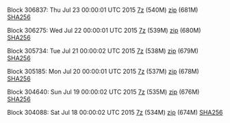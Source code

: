 Block 306837: Thu Jul 23 00:00:01 UTC 2015 [7z](https://transfer.sh/Vugec/bootstrap.dat.20150723.7z) (540M) [zip](https://transfer.sh/f0uEB/bootstrap.dat.20150723.zip) (681M) [SHA256](https://transfer.sh/7mndG/sha256.txt)

Block 306275: Wed Jul 22 00:00:01 UTC 2015 [7z](https://transfer.sh/l4v5y/bootstrap.dat.20150722.7z) (539M) [zip](https://transfer.sh/kx9fa/bootstrap.dat.20150722.zip) (680M) [SHA256](https://transfer.sh/1m9GK/sha256.txt)

Block 305734: Tue Jul 21 00:00:02 UTC 2015 [7z](https://transfer.sh/wg8AO/bootstrap.dat.20150721.7z) (538M) [zip](https://transfer.sh/jvKcr/bootstrap.dat.20150721.zip) (679M) [SHA256](https://transfer.sh/1hPXDd/sha256.txt)

Block 305185: Mon Jul 20 00:00:01 UTC 2015 [7z](https://transfer.sh/pGZgS/bootstrap.dat.20150720.7z) (537M) [zip](https://transfer.sh/C5Ksh/bootstrap.dat.20150720.zip) (678M) [SHA256](https://transfer.sh/Ahzji/sha256.txt)

Block 304640: Sun Jul 19 00:00:02 UTC 2015 [7z](https://transfer.sh/gRGs7/bootstrap.dat.20150719.7z) (535M) [zip](https://transfer.sh/wIOTb/bootstrap.dat.20150719.zip) (676M) [SHA256](https://transfer.sh/12lPl/sha256.txt)

Block 304088: Sat Jul 18 00:00:02 UTC 2015 [7z](https://transfer.sh/XxgTT/bootstrap.dat.20150718.7z) (534M) [zip](https://transfer.sh/mspCw/bootstrap.dat.20150718.zip) (674M) [SHA256](https://transfer.sh/E9q98/sha256.txt)
